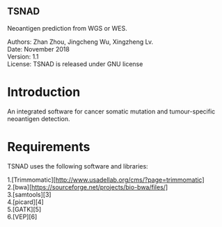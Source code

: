 ## TSNAD
 
 Neoantigen prediction from WGS or WES.    
   
 Authors: Zhan Zhou, Jingcheng Wu, Xingzheng Lv.  
 Date: November 2018  
 Version: 1.1  
 License: TSNAD is released under GNU license  

# Introduction  

An integrated software for cancer somatic mutation and tumour-specific neoantigen detection.  

# Requirements

TSNAD uses the following software and libraries:  
	
  1.[Trimmomatic][http://www.usadellab.org/cms/?page=trimmomatic]  
  2.[bwa][https://sourceforge.net/projects/bio-bwa/files/]  
  3.[samtools][3]  
  4.[picard][4]  
  5.[GATK][5]  
  6.[VEP][6]  

